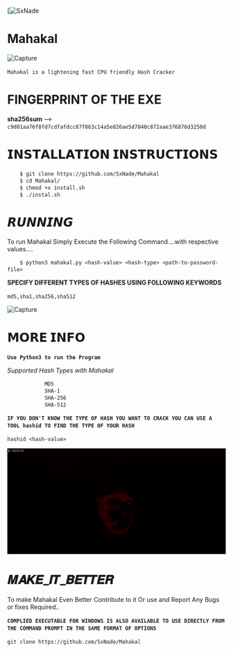 [![SxNade](https://img.shields.io/badge/MadeBy-SxNade-red)

# Mahakal

![Capture](https://media.tenor.com/images/7e7e24015fe8e8a321548b4bed0c1d1e/tenor.gif)


`Mahakal is a lightening fast CPU friendly Hash Cracker`  

# FINGERPRINT OF THE EXE

**sha256sum** --> `c9d01aa76f8fd7cdfafdcc87f863c14a5e826ae5d7840c872aae376876d3250d`

# 𝗜𝗡𝗦𝗧𝗔𝗟𝗟𝗔𝗧𝗜𝗢𝗡 𝗜𝗡𝗦𝗧𝗥𝗨𝗖𝗧𝗜𝗢𝗡𝗦

        $ git clone https://github.com/SxNade/Mahakal
        $ cd Mahakal/
        $ chmod +x install.sh
        $ ./instal.sh

# 𝙍𝙐𝙉𝙉𝙄𝙉𝙂
To run Mahakal Simply Execute the Following Command....with respective values....

        $ python3 mahakal.py <hash-value> <hash-type> <path-to-password-file>

**SPECIFY DIFFERENT TYPES OF HASHES USING FOLLOWING KEYWORDS**

`md5,sha1,sha256,sha512`

![Capture](https://github.com/SxNade/Mahakal/blob/main/crack2.gif)

# 𝗠𝗢𝗥𝗘 𝗜𝗡𝗙𝗢

**`Use Python3 to run the Program`**

*Supported Hash Types with Mahakal*

                MD5
                SHA-1
                SHA-256
                SHA-512

**`IF YOU DON'T KNOW THE TYPE OF HASH YOU WANT TO CRACK YOU CAN USE A TOOL hashid TO FIND THE TYPE OF YOUR HASH`**

`hashid <hash-value>`

![Capture](https://github.com/SxNade/Mahakal/blob/main/hash-id.gif)


# 𝑴𝑨𝑲𝑬_𝑰𝑻_𝑩𝑬𝑻𝑻𝑬𝑹
To make Mahakal Even Better Contribute to it Or use and Report Any Bugs or fixes Required..

**`COMPLIED EXECUTABLE FOR WINDOWS IS ALSO AVAILABLE TO USE DIRECTLY FROM THE COMMAND PROMPT IN THE SAME FORMAT OF OPTIONS`**

`git clone https://github.com/SxNade/Mahakal`

